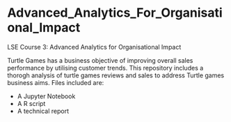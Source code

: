 # Advanced_Analytics_For_Organisational_Impact 
LSE Course 3: Advanced Analytics for Organisational Impact 

Turtle Games has a business objective of improving overall sales performance by utilising customer trends.
This repository includes a thorogh analysis of turtle games reviews and sales to address Turtle games business aims.
Files included are:
 - A Jupyter Notebook
 - A R script
 - A technical report
